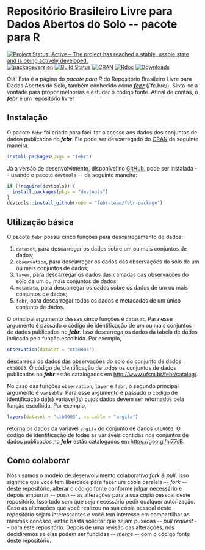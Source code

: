# Repositório Brasileiro Livre para Dados Abertos do Solo -- pacote para R

[![Project Status: Active – The project has reached a stable, usable state and is being actively developed.](http://www.repostatus.org/badges/latest/active.svg)](http://www.repostatus.org/#active)
[![packageversion](https://img.shields.io/badge/devel%20version-1.0.0.9001-firebrick.svg?style=flat-square)](commits/master)
[![Build Status](https://travis-ci.org/febr-team/febr-package.svg?branch=master)](https://travis-ci.org/febr-team/febr-package)
[![CRAN](https://www.r-pkg.org/badges/version/febr)](https://cran.r-project.org/package=febr)
[![Rdoc](http://www.rdocumentation.org/badges/version/febr)](http://www.rdocumentation.org/packages/febr)
[![Downloads](http://cranlogs.r-pkg.org/badges/febr?color=brightgreen)](http://www.r-pkg.org/pkg/febr)

Olá! Esta é a página do *pacote para R* do Repositório Brasileiro Livre para Dados Abertos do Solo, também conhecido como [___febr___][febr] (/ˈfɛ.bɾe/). Sinta-se à vontade para propor melhorias e estudar o código 
fonte. Afinal de contas, o ___febr___ é um repositório livre!

[febr]: http://www.ufsm.br/febr/

## Instalação

O pacote `febr` foi criado para facilitar o acesso aos dados dos conjuntos de dados publicados no ___febr___. Ele pode ser descarregado do [CRAN][cran] da seguinte maneira:

```R
install.packages(pkgs = "febr")
```

Já a versão de desenvolvimento, disponível no [GitHub][github], pode ser instalada -- usando o pacote `devtools` -- da seguinte maneira:

[cran]: https://CRAN.R-project.org/package=febr
[github]: https://github.com/febr-team/febr-package

```R
if (!require(devtools)) {
  install.packages(pkgs = "devtools")
}
devtools::install_github(repo = "febr-team/febr-package")
```

## Utilização básica

O pacote `febr` possui cinco funções para descarregamento de dados:

1. `dataset`, para descarregar os dados sobre um ou mais conjuntos de dados;
2. `observation`, para descarregar os dados das observações do solo de um ou mais conjuntos de dados;
3. `layer`, para descarregar os dados das camadas das observações do solo de um ou mais conjuntos de dados;
4. `metadata`, para descarregar os dados sobre os dados de um ou mais conjuntos de dados;
5. `febr`, para descarregar todos os dados e metadados de um único conjunto de dados.

O principal argumento dessas cinco funções é `dataset`. Para esse argumento é passado o código de identificação de um ou mais conjuntos de dados publicados no ___febr___. Isso descarrega os dados da tabela de dados indicada pela função escolhida. Por exemplo,

```R
observation(dataset = "ctb0003")
```

descarrega os dados das observações do solo do conjunto de dados `ctb0003`. O código de identificação de todos os conjuntos de dados publicados no ___febr___ estão catalogados em http://www.ufsm.br/febr/catalog/.

No caso das funções `observation`, `layer` e `febr`, o segundo principal argumento é `variable`. Para esse argumento é passado o código de identificação da(s) variável(is) cujos dados devem ser retornados pela função escolhida. Por exemplo,

```R
layers(dataset = "ctb0003", variable = "argila")
```

retorna os dados da variável `argila` do conjunto de dados `ctb0003`. O código de identificação de todas as variáveis contidas nos conjuntos de dados publicados no ___febr___ estão catalogados em https://goo.gl/hi77sB.

## Como colaborar

Nós usamos o modelo de desenvolvimento colaborativo *fork & pull*. Isso significa que você tem liberdade para fazer um cópia paralela -- *fork* -- deste repositório, alterar o código fonte conforme julgar necessário e depois empurrar -- *push* -- as alterações para a sua cópia pessoal deste repositório. Isso tudo sem que seja necessário pedir qualquer autorização. Caso as alterações que você realizou na sua cópia pessoal deste repositório sejam interessantes e você tem interesse em compartilhar as mesmas conosco, então basta solicitar que sejam puxadas -- *pull request* -- para este repositório. Depois de uma revisão das alterações, nós decidiremos se elas podem ser fundidas -- *merge* -- com o código fonte deste repositório.
